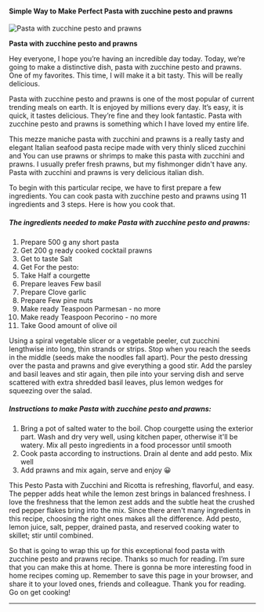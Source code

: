             

#### Simple Way to Make Perfect Pasta with zucchine pesto and prawns

![Pasta with zucchine pesto and prawns](https://img-global.cpcdn.com/recipes/30180db2d2061368/751x532cq70/pasta-with-zucchine-pesto-and-prawns-recipe-main-photo.jpg)

**Pasta with zucchine pesto and prawns**

Hey everyone, I hope you’re having an incredible day today. Today, we’re going to make a distinctive dish, pasta with zucchine pesto and prawns. One of my favorites. This time, I will make it a bit tasty. This will be really delicious.

Pasta with zucchine pesto and prawns is one of the most popular of current trending meals on earth. It is enjoyed by millions every day. It’s easy, it is quick, it tastes delicious. They’re fine and they look fantastic. Pasta with zucchine pesto and prawns is something which I have loved my entire life.

This mezze maniche pasta with zucchini and prawns is a really tasty and elegant Italian seafood pasta recipe made with very thinly sliced zucchini and You can use prawns or shrimps to make this pasta with zucchini and prawns. I usually prefer fresh prawns, but my fishmonger didn't have any. Pasta with zucchini and prawns is very delicious italian dish.

To begin with this particular recipe, we have to first prepare a few ingredients. You can cook pasta with zucchine pesto and prawns using 11 ingredients and 3 steps. Here is how you cook that.

##### The ingredients needed to make Pasta with zucchine pesto and prawns:

1.  Prepare 500 g any short pasta
2.  Get 200 g ready cooked cocktail prawns
3.  Get to taste Salt
4.  Get For the pesto:
5.  Take Half a courgette
6.  Prepare leaves Few basil
7.  Prepare Clove garlic
8.  Prepare Few pine nuts
9.  Make ready Teaspoon Parmesan - no more
10.  Make ready Teaspoon Pecorino - no more
11.  Take Good amount of olive oil

Using a spiral vegetable slicer or a vegetable peeler, cut zucchini lengthwise into long, thin strands or strips. Stop when you reach the seeds in the middle (seeds make the noodles fall apart). Pour the pesto dressing over the pasta and prawns and give everything a good stir. Add the parsley and basil leaves and stir again, then pile into your serving dish and serve scattered with extra shredded basil leaves, plus lemon wedges for squeezing over the salad.

##### Instructions to make Pasta with zucchine pesto and prawns:

1.  Bring a pot of salted water to the boil. Chop courgette using the exterior part. Wash and dry very well, using kitchen paper, otherwise it'll be watery. Mix all pesto ingredients in a food processor until smooth
2.  Cook pasta according to instructions. Drain al dente and add pesto. Mix well
3.  Add prawns and mix again, serve and enjoy 😀

This Pesto Pasta with Zucchini and Ricotta is refreshing, flavorful, and easy. The pepper adds heat while the lemon zest brings in balanced freshness. I love the freshness that the lemon zest adds and the subtle heat the crushed red pepper flakes bring into the mix. Since there aren't many ingredients in this recipe, choosing the right ones makes all the difference. Add pesto, lemon juice, salt, pepper, drained pasta, and reserved cooking water to skillet; stir until combined.

So that is going to wrap this up for this exceptional food pasta with zucchine pesto and prawns recipe. Thanks so much for reading. I’m sure that you can make this at home. There is gonna be more interesting food in home recipes coming up. Remember to save this page in your browser, and share it to your loved ones, friends and colleague. Thank you for reading. Go on get cooking!

* * *